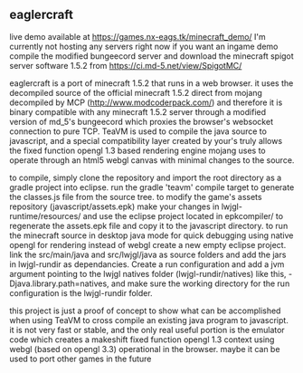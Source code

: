 
## eaglercraft

live demo available at https://games.nx-eags.tk/minecraft_demo/
I'm currently not hosting any servers right now if you want an ingame demo compile the modified bungeecord server and download the minecraft spigot server software 1.5.2 from https://ci.md-5.net/view/SpigotMC/

eaglercraft is a port of minecraft 1.5.2 that runs in a web browser. it uses the decompiled source of the official minecraft 1.5.2 direct from mojang decompiled by MCP (http://www.modcoderpack.com/) and therefore it is binary compatible with any minecraft 1.5.2 server through a modified version of md_5's bungeecord which proxies the browser's websocket connection to pure TCP. TeaVM is used to compile the java source to javascript, and a special compatibility layer created by your's truly allows the fixed function opengl 1.3 based rendering engine mojang uses to operate through an html5 webgl canvas with minimal changes to the source.

to compile, simply clone the repository and import the root directory as a gradle project into eclipse. run the gradle 'teavm' compile target to generate the classes.js file from the source tree. to modify the game's assets repository (javascript/assets.epk) make your changes in lwjgl-runtime/resources/ and use the eclipse project located in epkcompiler/ to regenerate the assets.epk file and copy it to the javascript directory. to run the minecraft source in desktop java mode for quick debugging using native opengl for rendering instead of webgl create a new empty eclipse project. link the src/main/java and src/lwjgl/java as source folders and add the jars in lwjgl-rundir as dependancies. Create a run configuration and add a jvm argument pointing to the lwjgl natives folder (lwjgl-rundir/natives) like this, -Djava.library.path=natives, and make sure the working directory for the run configuration is the lwjgl-rundir folder.

this project is just a proof of concept to show what can be accomplished when using TeaVM to cross compile an existing java program to javascript. it is not very fast or stable, and the only real useful portion is the emulator code which creates a makeshift fixed function opengl 1.3 context using webgl (based on opengl 3.3) operational in the browser. maybe it can be used to port other games in the future
